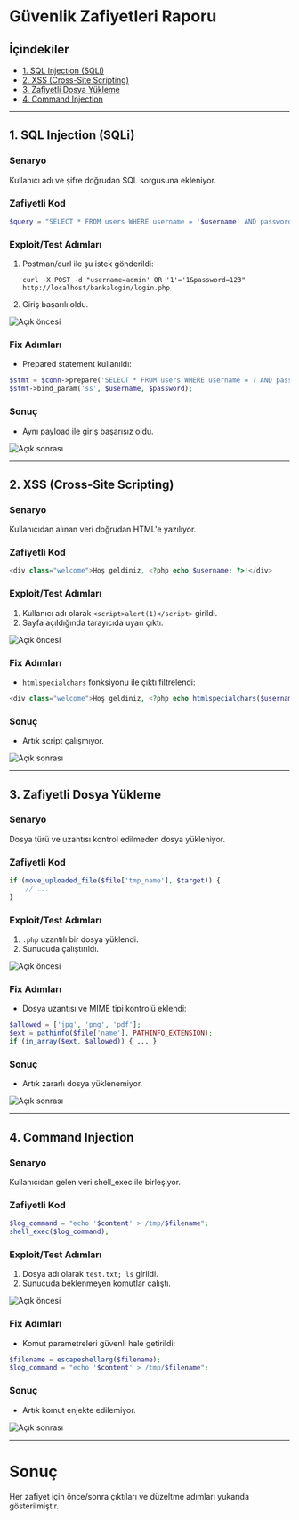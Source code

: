 # Güvenlik Zafiyetleri Raporu

## İçindekiler
- [1. SQL Injection (SQLi)](#1-sql-injection-sqli)
- [2. XSS (Cross-Site Scripting)](#2-xss-cross-site-scripting)
- [3. Zafiyetli Dosya Yükleme](#3-zafiyetli-dosya-yükleme)
- [4. Command Injection](#4-command-injection)

---

## 1. SQL Injection (SQLi)

### Senaryo
Kullanıcı adı ve şifre doğrudan SQL sorgusuna ekleniyor.

### Zafiyetli Kod
```php
$query = "SELECT * FROM users WHERE username = '$username' AND password = '$password'";
```

### Exploit/Test Adımları
1. Postman/curl ile şu istek gönderildi:
   ```
   curl -X POST -d "username=admin' OR '1'='1&password=123" http://localhost/bankalogin/login.php
   ```
2. Giriş başarılı oldu.

![Açık öncesi](rapor/img/sqli_before.png)

### Fix Adımları
- Prepared statement kullanıldı:
```php
$stmt = $conn->prepare('SELECT * FROM users WHERE username = ? AND password = ?');
$stmt->bind_param('ss', $username, $password);
```

### Sonuç
- Aynı payload ile giriş başarısız oldu.

![Açık sonrası](rapor/img/sqli_after.png)

---

## 2. XSS (Cross-Site Scripting)

### Senaryo
Kullanıcıdan alınan veri doğrudan HTML'e yazılıyor.

### Zafiyetli Kod
```php
<div class="welcome">Hoş geldiniz, <?php echo $username; ?>!</div>
```

### Exploit/Test Adımları
1. Kullanıcı adı olarak `<script>alert(1)</script>` girildi.
2. Sayfa açıldığında tarayıcıda uyarı çıktı.

![Açık öncesi](rapor/img/xss_before.png)

### Fix Adımları
- `htmlspecialchars` fonksiyonu ile çıktı filtrelendi:
```php
<div class="welcome">Hoş geldiniz, <?php echo htmlspecialchars($username); ?>!</div>
```

### Sonuç
- Artık script çalışmıyor.

![Açık sonrası](rapor/img/xss_after.png)

---

## 3. Zafiyetli Dosya Yükleme

### Senaryo
Dosya türü ve uzantısı kontrol edilmeden dosya yükleniyor.

### Zafiyetli Kod
```php
if (move_uploaded_file($file['tmp_name'], $target)) {
    // ...
}
```

### Exploit/Test Adımları
1. `.php` uzantılı bir dosya yüklendi.
2. Sunucuda çalıştırıldı.

![Açık öncesi](rapor/img/upload_before.png)

### Fix Adımları
- Dosya uzantısı ve MIME tipi kontrolü eklendi:
```php
$allowed = ['jpg', 'png', 'pdf'];
$ext = pathinfo($file['name'], PATHINFO_EXTENSION);
if (in_array($ext, $allowed)) { ... }
```

### Sonuç
- Artık zararlı dosya yüklenemiyor.

![Açık sonrası](rapor/img/upload_after.png)

---

## 4. Command Injection

### Senaryo
Kullanıcıdan gelen veri shell_exec ile birleşiyor.

### Zafiyetli Kod
```php
$log_command = "echo '$content' > /tmp/$filename";
shell_exec($log_command);
```

### Exploit/Test Adımları
1. Dosya adı olarak `test.txt; ls` girildi.
2. Sunucuda beklenmeyen komutlar çalıştı.

![Açık öncesi](rapor/img/command_before.png)

### Fix Adımları
- Komut parametreleri güvenli hale getirildi:
```php
$filename = escapeshellarg($filename);
$log_command = "echo '$content' > /tmp/$filename";
```

### Sonuç
- Artık komut enjekte edilemiyor.

![Açık sonrası](rapor/img/command_after.png)

---

# Sonuç
Her zafiyet için önce/sonra çıktıları ve düzeltme adımları yukarıda gösterilmiştir. 